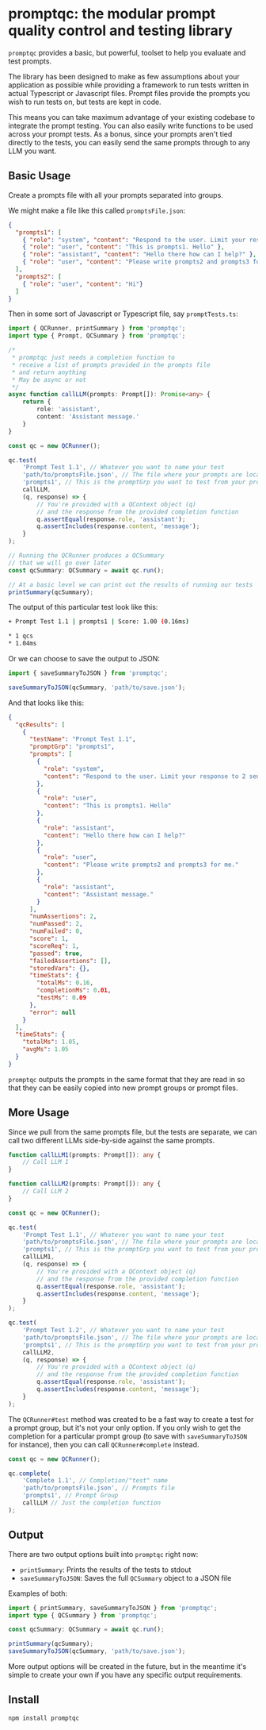 # promptqc: the modular prompt quality control and testing library

`promptqc` provides a basic, but powerful, toolset to help you evaluate and test prompts.

The library has been designed to make as few assumptions about your application
as possible while providing a framework to run tests written in actual Typescript or Javascript files.
Prompt files provide the prompts you wish to run tests on, but tests are kept in code.

This means you can take maximum advantage of your existing codebase to integrate the prompt testing.
You can also easily write functions to be used across your prompt tests. As a bonus, since your
prompts aren't tied directly to the tests, you can easily send the same prompts through to any
LLM you want.

## Basic Usage

Create a prompts file with all your prompts separated into groups.

We might make a file like this called `promptsFile.json`:

```json
{
  "prompts1": [
    { "role": "system", "content": "Respond to the user. Limit your response to 2 sentences."},
    { "role": "user", "content": "This is prompts1. Hello" },
    { "role": "assistant", "content": "Hello there how can I help?" },
    { "role": "user", "content": "Please write prompts2 and prompts3 for me."}
  ],
  "prompts2": [
  	{ "role": "user", "content": "Hi"}
  ]
}
```

Then in some sort of Javascript or Typescript file, say `promptTests.ts`:

```typescript
import { QCRunner, printSummary } from 'promptqc';
import type { Prompt, QCSummary } from 'promptqc';

/*
 * promptqc just needs a completion function to
 * receive a list of prompts provided in the prompts file
 * and return anything
 * May be async or not
 */
async function callLLM(prompts: Prompt[]): Promise<any> {
	return {
		role: 'assistant',
		content: 'Assistant message.'
	}
}

const qc = new QCRunner();

qc.test(
	'Prompt Test 1.1', // Whatever you want to name your test
	'path/to/promptsFile.json', // The file where your prompts are located
	'prompts1', // This is the promptGrp you want to test from your prompts file
	callLLM,
	(q, response) => {
		// You're provided with a QContext object (q)
		// and the response from the provided completion function
		q.assertEqual(response.role, 'assistant');
		q.assertIncludes(response.content, 'message');
	}
);

// Running the QCRunner produces a QCSummary
// that we will go over later
const qcSummary: QCSummary = await qc.run();

// At a basic level we can print out the results of running our tests
printSummary(qcSummary);
```

The output of this particular test look like this:

```bash
+ Prompt Test 1.1 | prompts1 | Score: 1.00 (0.16ms)

* 1 qcs
* 1.04ms
```

Or we can choose to save the output to JSON:

```typescript
import { saveSummaryToJSON } from 'promptqc';

saveSummaryToJSON(qcSummary, 'path/to/save.json');
```

And that looks like this:

```json
{
  "qcResults": [
    {
      "testName": "Prompt Test 1.1",
      "promptGrp": "prompts1",
      "prompts": [
        {
          "role": "system",
          "content": "Respond to the user. Limit your response to 2 sentences."
        },
        {
          "role": "user",
          "content": "This is prompts1. Hello"
        },
        {
          "role": "assistant",
          "content": "Hello there how can I help?"
        },
        {
          "role": "user",
          "content": "Please write prompts2 and prompts3 for me."
        },
        {
          "role": "assistant",
          "content": "Assistant message."
        }
      ],
      "numAssertions": 2,
      "numPassed": 2,
      "numFailed": 0,
      "score": 1,
      "scoreReq": 1,
      "passed": true,
      "failedAssertions": [],
      "storedVars": {},
      "timeStats": {
        "totalMs": 0.16,
        "completionMs": 0.01,
        "testMs": 0.09
      },
      "error": null
    }
  ],
  "timeStats": {
    "totalMs": 1.05,
    "avgMs": 1.05
  }
}
```

`promptqc` outputs the prompts in the same format that they are read in so that they can be easily
copied into new prompt groups or prompt files.

## More Usage

Since we pull from the same prompts file, but the tests are separate, we can call two different LLMs side-by-side against the same prompts.

```typescript
function callLLM1(prompts: Prompt[]): any {
	// Call LLM 1
}

function callLLM2(prompts: Prompt[]): any {
	// Call LLM 2
}

const qc = new QCRunner();

qc.test(
	'Prompt Test 1.1', // Whatever you want to name your test
	'path/to/promptsFile.json', // The file where your prompts are located
	'prompts1', // This is the promptGrp you want to test from your prompts file
	callLLM1,
	(q, response) => {
		// You're provided with a QContext object (q)
		// and the response from the provided completion function
		q.assertEqual(response.role, 'assistant');
		q.assertIncludes(response.content, 'message');
	}
);

qc.test(
	'Prompt Test 1.2', // Whatever you want to name your test
	'path/to/promptsFile.json', // The file where your prompts are located
	'prompts1', // This is the promptGrp you want to test from your prompts file
	callLLM2,
	(q, response) => {
		// You're provided with a QContext object (q)
		// and the response from the provided completion function
		q.assertEqual(response.role, 'assistant');
		q.assertIncludes(response.content, 'message');
	}
);
```

The `QCRunner#test` method was created to be a fast way to create a test for a prompt group, but it's not your only option.
If you only wish to get the completion for a particular prompt group (to save with `saveSummaryToJSON` for instance),
then you can call `QCRunner#complete` instead.

```typescript
const qc = new QCRunner();

qc.complete(
	'Complete 1.1', // Completion/"test" name
	'path/to/promptsFile.json', // Prompts file
	'prompts1', // Prompt Group
	callLLM // Just the completion function
);
```

## Output

There are two output options built into `promptqc` right now:

- `printSummary`: Prints the results of the tests to stdout
- `saveSummaryToJSON`: Saves the full `QCSummary` object to a JSON file

Examples of both:

```typescript
import { printSummary, saveSummaryToJSON } from 'promptqc';
import type { QCSummary } from 'promptqc';

const qcSummary: QCSummary = await qc.run();

printSummary(qcSummary);
saveSummaryToJSON(qcSummary, 'path/to/save.json');
```

More output options will be created in the future, but in the meantime it's simple to create your own
if you have any specific output requirements.

## Install

`npm install promptqc`
